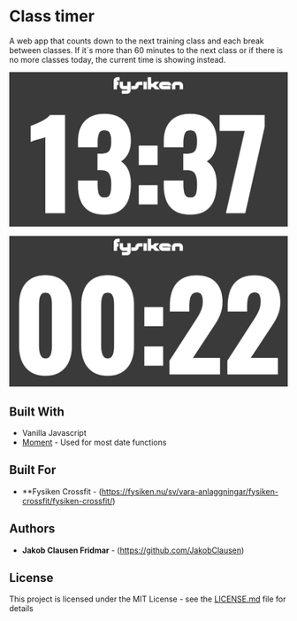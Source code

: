 # Class timer

A web app that counts down to the next training class and each break between classes. If it´s more than 60 minutes to the next class or if there is no more classes today, the current time is showing instead. 

<p align="center">
<img src="/public/img/ReadMePic.png" alt="Class timer by Jakob Clausen" width="738">
</p>     
     
<p align="center">         
 <img src="/public/img/ReadMePic2.png" alt="Class timer by Jakob Clausen" width="738">
</p>

## Built With

* Vanilla Javascript 
* [Moment](https://momentjs.com/) - Used for most date functions

## Built For

* **Fysiken Crossfit - (https://fysiken.nu/sv/vara-anlaggningar/fysiken-crossfit/fysiken-crossfit/)

## Authors

* **Jakob Clausen Fridmar** - (https://github.com/JakobClausen)

## License

This project is licensed under the MIT License - see the [LICENSE.md](LICENSE.md) file for details
